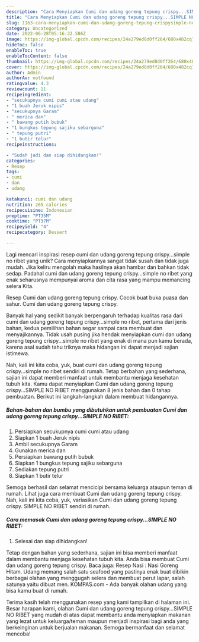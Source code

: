 ```yaml
---
description: "Cara Menyiapkan Cumi dan udang goreng tepung crispy...SIMPLE NO RIBET yang Bisa Manjain Lidah"
title: "Cara Menyiapkan Cumi dan udang goreng tepung crispy...SIMPLE NO RIBET yang Bisa Manjain Lidah"
slug: 1163-cara-menyiapkan-cumi-dan-udang-goreng-tepung-crispysimple-no-ribet-yang-bisa-manjain-lidah
category: Uncategorized
date: 2022-06-28T05:16:32.586Z
image: https://img-global.cpcdn.com/recipes/24a279ed8d0ff264/680x482cq70/cumi-dan-udang-goreng-tepung-crispysimple-no-ribet-foto-resep-utama.jpg
hideToc: false
enableToc: true
enableTocContent: false
thumbnail: https://img-global.cpcdn.com/recipes/24a279ed8d0ff264/680x482cq70/cumi-dan-udang-goreng-tepung-crispysimple-no-ribet-foto-resep-utama.jpg
cover: https://img-global.cpcdn.com/recipes/24a279ed8d0ff264/680x482cq70/cumi-dan-udang-goreng-tepung-crispysimple-no-ribet-foto-resep-utama.jpg
author: Admin
authorAv: notfound
ratingvalue: 4.3
reviewcount: 11
recipeingredient:
- "secukupnya cumi cumi atau udang"
- "1 buah Jeruk nipis"
- "secukupnya Garam"
- " merica dan"
- " bawang putih bubuk"
- "1 bungkus tepung sajiku sebarguna"
- " tepung putri"
- "1 butir telur"
recipeinstructions:

- "Sudah jadi dan siap dihidangkan!"
categories:
- Resep
tags:
- cumi
- dan
- udang

katakunci: cumi dan udang 
nutrition: 265 calories
recipecuisine: Indonesian
preptime: "PT35M"
cooktime: "PT37M"
recipeyield: "4"
recipecategory: Dessert

---
```





Lagi mencari inspirasi resep cumi dan udang goreng tepung crispy...simple no ribet yang unik? Cara menyiapkannya sangat tidak susah dan tidak juga mudah. Jika keliru mengolah maka hasilnya akan hambar dan bahkan tidak sedap. Padahal cumi dan udang goreng tepung crispy...simple no ribet yang enak seharusnya mempunyai aroma dan cita rasa yang mampu memancing selera Kita.





Resep Cumi dan udang goreng tepung crispy. Cocok buat buka puasa dan sahur. Cumi dan udang goreng tepung crispy.

Banyak hal yang sedikit banyak berpengaruh terhadap kualitas rasa dari cumi dan udang goreng tepung crispy...simple no ribet, pertama dari jenis bahan, kedua pemilihan bahan segar sampai cara membuat dan menyajikannya. Tidak usah pusing jika hendak menyiapkan cumi dan udang goreng tepung crispy...simple no ribet yang enak di mana pun kamu berada, karena asal sudah tahu triknya maka hidangan ini dapat menjadi sajian istimewa.






Nah, kali ini kita coba, yuk, buat cumi dan udang goreng tepung crispy...simple no ribet sendiri di rumah. Tetap berbahan yang sederhana, sajian ini dapat memberi manfaat untuk membantu menjaga kesehatan tubuh kita. Kamu dapat menyiapkan Cumi dan udang goreng tepung crispy...SIMPLE NO RIBET menggunakan 8 jenis bahan dan 0 tahap pembuatan. Berikut ini langkah-langkah dalam membuat hidangannya.

<!--inarticleads1-->

##### Bahan-bahan dan bumbu yang dibutuhkan untuk pembuatan Cumi dan udang goreng tepung crispy...SIMPLE NO RIBET:

1. Persiapkan secukupnya cumi cumi atau udang
1. Siapkan 1 buah Jeruk nipis
1. Ambil secukupnya Garam
1. Gunakan  merica dan
1. Persiapkan  bawang putih bubuk
1. Siapkan 1 bungkus tepung sajiku sebarguna
1. Sediakan  tepung putri
1. Siapkan 1 butir telur


Semoga berhasil dan selamat mencicipi bersama keluarga ataupun teman di rumah. Lihat juga cara membuat Cumi dan udang goreng tepung crispy. Nah, kali ini kita coba, yuk, variasikan Cumi dan udang goreng tepung crispy. SIMPLE NO RIBET sendiri di rumah. 

<!--inarticleads2-->

##### Cara memasak Cumi dan udang goreng tepung crispy...SIMPLE NO RIBET:


1. Selesai dan siap dihidangkan!

Tetap dengan bahan yang sederhana, sajian ini bisa memberi manfaat dalam membantu menjaga kesehatan tubuh kita. Anda bisa membuat Cumi dan udang goreng tepung crispy. Baca juga: Resep Nasi : Nasi Goreng Hitam. Udang memang salah satu seafood yang pastinya enak buat dibikin berbagai olahan yang menggugah selera dan membuat perut lapar, salah satunya yaitu dibuat men. KOMPAS.com - Ada banyak olahan udang yang bisa kamu buat di rumah. 

Terima kasih telah menggunakan resep yang kami tampilkan di halaman ini. Besar harapan kami, olahan Cumi dan udang goreng tepung crispy...SIMPLE NO RIBET yang mudah di atas dapat membantu anda menyiapkan makanan yang lezat untuk keluarga/teman maupun menjadi inspirasi bagi anda yang berkeinginan untuk berjualan makanan. Semoga bermanfaat dan selamat mencoba!
